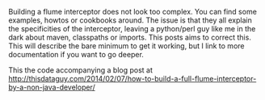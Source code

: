 Building a flume interceptor does not look too complex. You can find some examples, howtos or cookbooks around. The issue is that they all explain the specificities of the interceptor, leaving a python/perl guy like me in the dark about maven, classpaths or imports. This posts aims to correct this. This will describe the bare minimum to get it working, but I link to more documentation if you want to go deeper.

This the code accompanying a blog post at http://thisdataguy.com/2014/02/07/how-to-build-a-full-flume-interceptor-by-a-non-java-developer/